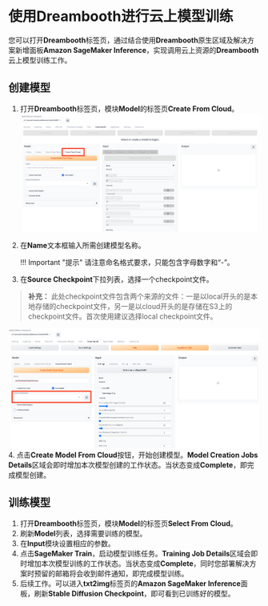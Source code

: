 # 使用Dreambooth进行云上模型训练
您可以打开**Dreambooth**标签页，通过结合使用**Dreambooth**原生区域及解决方案新增面板**Amazon SageMaker Inference**，实现调用云上资源的**Dreambooth**云上模型训练工作。 


## 创建模型

1. 打开**Dreambooth**标签页，模块**Model**的标签页**Create From Cloud**。
![Creat model tab](../images/open-create-model-tab.png)
2. 在**Name**文本框输入所需创建模型名称。

    !!! Important "提示"
        请注意命名格式要求，只能包含字母数字和“-”。

3. 在**Source Checkpoint**下拉列表，选择一个checkpoint文件。
> **补充：** 此处checkpoint文件包含两个来源的文件：一是以local开头的是本地存储的checkpoint文件，另一是以cloud开头的是存储在S3上的checkpoint文件。首次使用建议选择local checkpoint文件。

![Select checkpoint](../images/select-checkpoint.png)
4. 点击**Create Model From Cloud**按钮，开始创建模型。**Model Creation Jobs Details**区域会即时增加本次模型创建的工作状态。当状态变成**Complete**，即完成模型创建。
 



## 训练模型
1. 打开**Dreambooth**标签页，模块**Model**的标签页**Select From Cloud**。
2. 刷新**Model**列表，选择需要训练的模型。
3. 在**Input**模块设置相应的参数。
4. 点击**SageMaker Train**，启动模型训练任务。**Training Job Details**区域会即时增加本次模型训练的工作状态。当状态变成**Complete**，同时您部署解决方案时预留的邮箱将会收到邮件通知，即完成模型训练。
5. 后续工作。可以进入**txt2img**标签页的**Amazon SageMaker Inference**面板，刷新**Stable Diffusion Checkpoint**，即可看到已训练好的模型。



